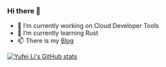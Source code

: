 ### Hi there 👋

- 🔭 I’m currently working on Cloud Developer Tools
- 🌱 I’m currently learning Rust
- 📫 There is my [Blog](http://yufeiminds.com/)

[![Yufei Li's GitHub stats](https://github-readme-stats.vercel.app/api?username=yufeiminds)](https://github.com/yufeiminds)


<!--
**yufeiminds/yufeiminds** is a ✨ _special_ ✨ repository because its `README.md` (this file) appears on your GitHub profile.

Here are some ideas to get you started:

- 🔭 I’m currently working on ...
- 🌱 I’m currently learning ...
- 👯 I’m looking to collaborate on ...
- 🤔 I’m looking for help with ...
- 💬 Ask me about ...
- 📫 How to reach me: ...
- 😄 Pronouns: ...
- ⚡ Fun fact: ...
-->
